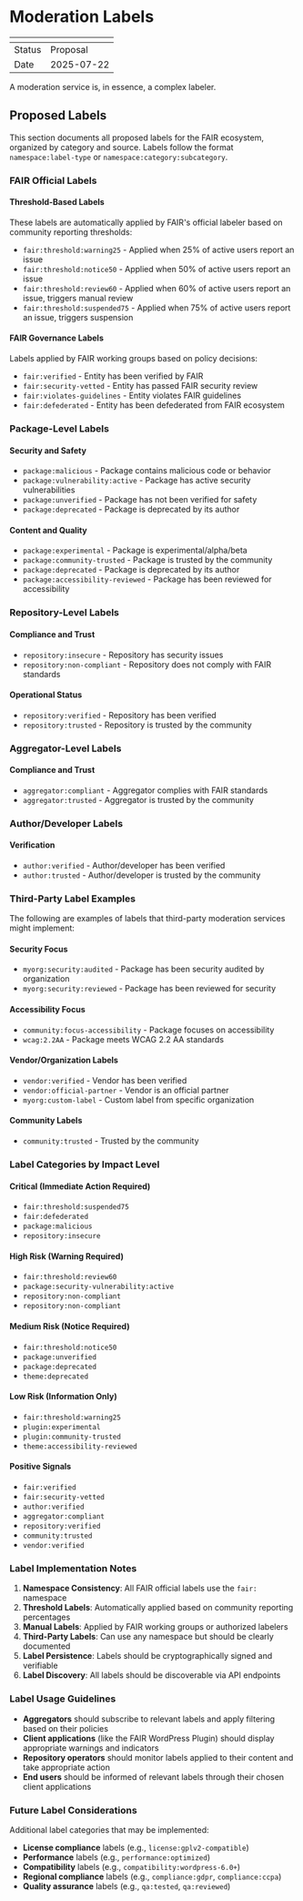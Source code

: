 # Moderation Labels

| <!-- --> | <!-- -->   |
|----------|------------|
| Status   | Proposal   |
| Date     | 2025-07-22 |

A moderation service is, in essence, a complex labeler.

## Proposed Labels

This section documents all proposed labels for the FAIR ecosystem, organized by category and source. Labels follow the format `namespace:label-type` or `namespace:category:subcategory`.

### FAIR Official Labels

#### Threshold-Based Labels
These labels are automatically applied by FAIR's official labeler based on community reporting thresholds:

- `fair:threshold:warning25` - Applied when 25% of active users report an issue
- `fair:threshold:notice50` - Applied when 50% of active users report an issue
- `fair:threshold:review60` - Applied when 60% of active users report an issue, triggers manual review
- `fair:threshold:suspended75` - Applied when 75% of active users report an issue, triggers suspension

#### FAIR Governance Labels
Labels applied by FAIR working groups based on policy decisions:

- `fair:verified` - Entity has been verified by FAIR
- `fair:security-vetted` - Entity has passed FAIR security review
- `fair:violates-guidelines` - Entity violates FAIR guidelines
- `fair:defederated` - Entity has been defederated from FAIR ecosystem

### Package-Level Labels

#### Security and Safety
- `package:malicious` - Package contains malicious code or behavior
- `package:vulnerability:active` - Package has active security vulnerabilities
- `package:unverified` - Package has not been verified for safety
- `package:deprecated` - Package is deprecated by its author

#### Content and Quality

- `package:experimental` - Package is experimental/alpha/beta
- `package:community-trusted` - Package is trusted by the community
- `package:deprecated` - Package is deprecated by its author
- `package:accessibility-reviewed` - Package has been reviewed for accessibility

### Repository-Level Labels

#### Compliance and Trust
- `repository:insecure` - Repository has security issues
- `repository:non-compliant` - Repository does not comply with FAIR standards

#### Operational Status
- `repository:verified` - Repository has been verified
- `repository:trusted` - Repository is trusted by the community

### Aggregator-Level Labels

#### Compliance and Trust
- `aggregator:compliant` - Aggregator complies with FAIR standards
- `aggregator:trusted` - Aggregator is trusted by the community

### Author/Developer Labels

#### Verification
- `author:verified` - Author/developer has been verified
- `author:trusted` - Author/developer is trusted by the community

### Third-Party Label Examples

The following are examples of labels that third-party moderation services might implement:

#### Security Focus
- `myorg:security:audited` - Package has been security audited by organization
- `myorg:security:reviewed` - Package has been reviewed for security

#### Accessibility Focus
- `community:focus-accessibility` - Package focuses on accessibility
- `wcag:2.2AA` - Package meets WCAG 2.2 AA standards

#### Vendor/Organization Labels
- `vendor:verified` - Vendor has been verified
- `vendor:official-partner` - Vendor is an official partner
- `myorg:custom-label` - Custom label from specific organization

#### Community Labels
- `community:trusted` - Trusted by the community

### Label Categories by Impact Level

#### Critical (Immediate Action Required)
- `fair:threshold:suspended75`
- `fair:defederated`
- `package:malicious`
- `repository:insecure`

#### High Risk (Warning Required)
- `fair:threshold:review60`
- `package:security-vulnerability:active`
- `repository:non-compliant`
- `repository:non-compliant`

#### Medium Risk (Notice Required)
- `fair:threshold:notice50`
- `package:unverified`
- `package:deprecated`
- `theme:deprecated`

#### Low Risk (Information Only)
- `fair:threshold:warning25`
- `plugin:experimental`
- `plugin:community-trusted`
- `theme:accessibility-reviewed`

#### Positive Signals
- `fair:verified`
- `fair:security-vetted`
- `author:verified`
- `aggregator:compliant`
- `repository:verified`
- `community:trusted`
- `vendor:verified`

### Label Implementation Notes

1. **Namespace Consistency**: All FAIR official labels use the `fair:` namespace
2. **Threshold Labels**: Automatically applied based on community reporting percentages
3. **Manual Labels**: Applied by FAIR working groups or authorized labelers
4. **Third-Party Labels**: Can use any namespace but should be clearly documented
5. **Label Persistence**: Labels should be cryptographically signed and verifiable
6. **Label Discovery**: All labels should be discoverable via API endpoints

### Label Usage Guidelines

- **Aggregators** should subscribe to relevant labels and apply filtering based on their policies
- **Client applications** (like the FAIR WordPress Plugin) should display appropriate warnings and indicators
- **Repository operators** should monitor labels applied to their content and take appropriate action
- **End users** should be informed of relevant labels through their chosen client applications

### Future Label Considerations

Additional label categories that may be implemented:

- **License compliance** labels (e.g., `license:gplv2-compatible`)
- **Performance** labels (e.g., `performance:optimized`)
- **Compatibility** labels (e.g., `compatibility:wordpress-6.0+`)
- **Regional compliance** labels (e.g., `compliance:gdpr`, `compliance:ccpa`)
- **Quality assurance** labels (e.g., `qa:tested`, `qa:reviewed`)
